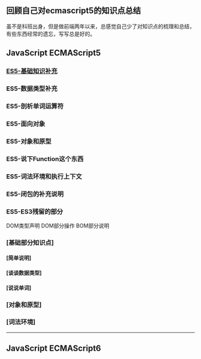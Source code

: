 ## 回顾自己对ecmascript5的知识点总结

虽不是科班出身，但是做前端两年以来，总感觉自己少了对知识点的梳理和总结，有些东西经常的遗忘，写写总是好的。

## JavaScript ECMAScript5
### [ES5-基础知识补充](es5-basic/README.md)
### ES5-数据类型补充
### ES5-剖析单词运算符
### ES5-面向对象
### ES5-对象和原型
### ES5-说下Function这个东西
### ES5-词法环境和执行上下文
### ES5-闭包的补充说明
### ES5-ES3残留的部分


DOM类型声明
DOM部分操作
BOM部分说明


### [基础部分知识点]
#### [简单说明]
#### [谈谈数据类型]
#### [说说单词]


### [对象和原型]

### [词法环境]

---

## JavaScript ECMAScript6

